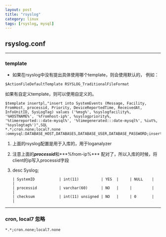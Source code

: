 ```yaml
---
layout: post
title: "rsyslog"
category: linux
tags: [rsyslog, mysql]
---
```


## rsyslog.conf

---

### template

+ 如果在rsyslog中没有提出具体使用哪个template，则会使用默认的， 例如：

```
$ActionFileDefaultTemplate RSYSLOG_TraditionalFileFormat
```

如果有自定义template，则可以使用自定义的。

```
$template insertpl,"insert into SystemEvents (Message, Facility, FromHost, processid, Priority, DeviceReportedTime, ReceivedAt, InfoUnitID, SysLogTag) values ('%msg%', %syslogfacility%, '%HOSTNAME%', '%fromhost-ip%', %syslogpriority%, '%timereported:::date-mysql%', '%timegenerated:::date-mysql%', %iut%, '%syslogtag%')",SQL
*.*;cron.none;local7.none       :ommysql:DATABASE_HOST,DATABASES,DATABASE_USER,DATABASE_PASSWORD;insertpl
```

1. 上面的rsyslog配置是用于入库的，用于loganalyzer
2. 注意上面的***processid***和***%from-ip%*** 配对了，所以入库的时候，将client的ip写入processid字段
3. desc Syslog;

    ```
    | SystemID           | int(11)          | YES  |     | NULL    |                |
    | processid          | varchar(60)      | NO   |     |         |                |
    | checksum           | int(11) unsigned | NO   |     | 0       |                |
    ```
    
---

### cron, local7 忽略

```
*.*;cron.none;local7.none
```
